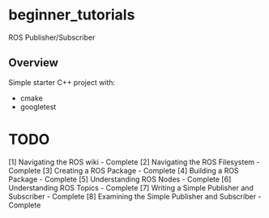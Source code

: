 # beginner_tutorials
ROS Publisher/Subscriber


## Overview

Simple starter C++ project with:

- cmake
- googletest


# TODO
[1] Navigating the ROS wiki - Complete
[2] Navigating the ROS Filesystem - Complete
[3] Creating a ROS Package - Complete
[4] Building a ROS Package - Complete
[5] Understanding ROS Nodes - Complete
[6] Understanding ROS Topics - Complete
[7] Writing a Simple Publisher and Subscriber - Complete
[8] Examining the Simple Publisher and Subscriber - Complete